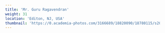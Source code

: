 ```yaml
---
title: 'Mr. Guru Ragavendran'
weight: 31
location: 'Editon, NJ, USA'
thumbnail: 'https://0.academia-photos.com/3166689/18820090/18780115/s200_k.kalyanasundaram.jpg'
---
```

